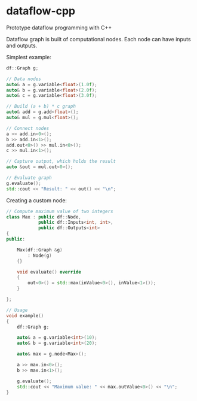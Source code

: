 # dataflow-cpp
Prototype dataflow programming with C++

Dataflow graph is built of computational nodes. Each node can have inputs and outputs.

Simplest example:
```cpp
df::Graph g;

// Data nodes
auto& a = g.variable<float>(1.0f);
auto& b = g.variable<float>(2.0f);
auto& c = g.variable<float>(3.0f);

// Build (a + b) * c graph
auto& add = g.add<float>();
auto& mul = g.mul<float>();

// Connect nodes
a >> add.in<0>();
b >> add.in<1>();
add.out<0>() >> mul.in<0>();
c >> mul.in<1>();

// Capture output, which holds the result
auto &out = mul.out<0>();

// Evaluate graph
g.evaluate();
std::cout << "Result: " << out() << "\n";
```

Creating a custom node:
```cpp
// Compute maximum value of two integers
class Max : public df::Node,
            public df::Inputs<int, int>,
            public df::Outputs<int>
{
public:

    Max(df::Graph &g)
        : Node(g)
    {}

    void evaluate() override
    {
        out<0>() = std::max(inValue<0>(), inValue<1>());
    }

};

// Usage
void example()
{
    df::Graph g;

    auto& a = g.variable<int>(10);
    auto& b = g.variable<int>(20);

    auto& max = g.node<Max>();

    a >> max.in<0>();
    b >> max.in<1>();

    g.evaluate();
    std::cout << "Maximum value: " << max.outValue<0>() << "\n";
}
```